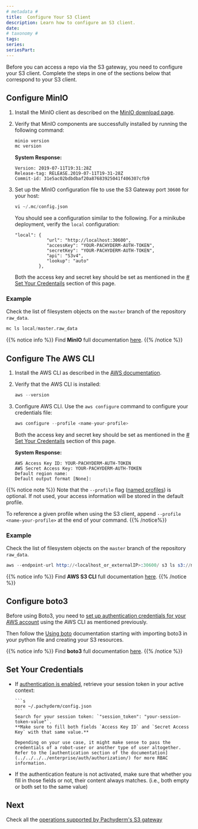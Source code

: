 ```yaml
---
# metadata # 
title:  Configure Your S3 Client
description: Learn how to configure an S3 client.
date: 
# taxonomy #
tags: 
series:
seriesPart:
--- 
```



Before you can access a repo via the S3 gateway, you need to configure your S3 client.  Complete the steps in one of the sections below that correspond to your S3 client.

## Configure MinIO
1. Install the MinIO client as
described on the [MinIO download page](https://min.io/download).

1. Verify that MinIO components are successfully installed by running
the following command:

      ```s
      minio version
      mc version
      ```
      **System Response:**
      ```
      Version: 2019-07-11T19:31:28Z
      Release-tag: RELEASE.2019-07-11T19-31-28Z
      Commit-id: 31e5ac02bdbdbaf20a87683925041f406307cfb9
      ```

1. Set up the MinIO configuration file to use the S3 Gateway port `30600` for your host:

      ```s
      vi ~/.mc/config.json
      ```
      You should see a configuration similar to the following.
      For a minikube deployment, verify the
      `local` configuration:
      ```
      "local": {
                  "url": "http://localhost:30600",
                  "accessKey": "YOUR-PACHYDERM-AUTH-TOKEN",
                  "secretKey": "YOUR-PACHYDERM-AUTH-TOKEN",
                  "api": "S3v4",
                  "lookup": "auto"
               },
      ```

      Both the access key and secret key 
      should be set as mentioned in the [# Set Your Credentails](#set-your-credentials) section of this page. 

### Example
Check the list of filesystem objects on the `master` branch of the repository `raw_data`.

```s
mc ls local/master.raw_data
```

{{% notice info %}}
Find **MinIO** full documentation [here](https://docs.min.io/docs/minio-client-complete-guide).
{{% /notice %}}

## Configure The AWS CLI
1. Install the AWS CLI as described
in the [AWS documentation](https://docs.aws.amazon.com/cli/latest/userguide/cli-chap-install.html).

1. Verify that the AWS CLI is installed:

      ```s
      aws --version
      ```

1. Configure AWS CLI. Use the `aws configure` command to configure your credentials file:
      ```s
      aws configure --profile <name-your-profile>
      ```
      Both the access key and secret key 
      should be set as mentioned in the [# Set Your Credentails](#set-your-credentials) section of this page.

      **System Response:**
      ```
      AWS Access Key ID: YOUR-PACHYDERM-AUTH-TOKEN
      AWS Secret Access Key: YOUR-PACHYDERM-AUTH-TOKEN
      Default region name:
      Default output format [None]:
      ```
{{% notice note %}}
Note that the `--profile` flag ([named profiles](https://docs.aws.amazon.com/cli/latest/userguide/cli-configure-profiles.html)) is optional. If not used, your access information will be stored in the default profile. 

To reference a given profile when using the S3 client, append `--profile <name-your-profile>` at the end of your command.
{{% /notice%}}

### Example

Check the list of filesystem objects on the `master` branch of the repository `raw_data`.

```s
aws --endpoint-url http://<localhost_or_externalIP>:30600/ s3 ls s3://master.raw_data
```

{{% notice info %}}
Find **AWS S3 CLI** full documentation [here](https://docs.aws.amazon.com/cli/latest/userguide/cli-services-s3-commands.html).
{{% /notice %}}
 
## Configure boto3
Before using Boto3, you need to [set up authentication credentials for your AWS account](#configure-the-aws-cli) using the AWS CLI as mentioned previously.

Then follow the [Using boto](https://boto3.amazonaws.com/v1/documentation/api/latest/guide/quickstart.html#using-boto3) documentation starting with importing boto3 in your python file and creating your S3 resources.
   
{{% notice info %}}
Find **boto3** full documentation [here](https://boto3.amazonaws.com/v1/documentation/api/latest/index.html).
{{% /notice %}}


## Set Your Credentials
- If [authentication is enabled](../../../../enterprise/auth/), 
retrieve your session token in your active context:

      ```s
      more ~/.pachyderm/config.json
      ```
      Search for your session token: `"session_token": "your-session-token-value"`.
      **Make sure to fill both fields `Access Key ID` and `Secret Access Key` with that same value.**

      Depending on your use case, it might make sense to pass the credentials of a robot-user or another type of user altogether. Refer to the [authentication section of the documentation](../../../../enterprise/auth/authorization/) for more RBAC information.

- If the authentication feature is not activated, make sure that whether you fill in those fields or not, their content always matches. (i.e., both empty or both set to the same value)

## Next

Check all the [operations supported by Pachyderm's S3 gateway](../supported-operations)

